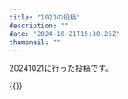 ```yaml
---
title: "1021の投稿"
description: ""
date: "2024-10-21T15:30:26Z"
thumbnail: ""
---
```

20241021に行った投稿です。
<!--more-->
{{<othersns text="ファレホを吹くのに過不足ない軽いコンプレッサ" url="https://qunagi.qunagi.net/notice/AnE0ghHJDx3oz0GPqa" screenname="jme/k.h" date="2024-10-21T08:09:24.000Z">}}
